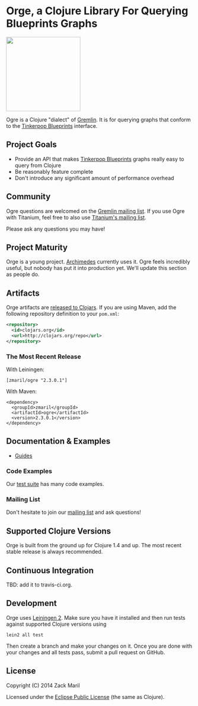 # Orge, a Clojure Library For Querying Blueprints Graphs

<img src="https://raw.github.com/clojurewerkz/ogre/master/ogre.png" height="200"></img>

Ogre is a Clojure "dialect" of [Gremlin](https://github.com/tinkerpop/gremlin/wiki).
It is for querying graphs that conform to the [Tinkerpop Blueprints](http://tinkerpop.com) interface.


## Project Goals

 * Provide an API that makes [Tinkerpop Blueprints](http://tinkerpop.com) graphs really easy to query from Clojure
 * Be reasonably feature complete
 * Don't introduce any significant amount of performance overhead


## Community

Ogre questions are welcomed on the [Gremlin mailing list](https://groups.google.com/forum/?fromgroups#!forum/gremlin-users).
If you use Ogre with Titanium, feel free to also use [Titanium's mailing list](https://groups.google.com/forum/#!forum/clojure-titanium).

Please ask any questions you may have!


## Project Maturity

Orge is a young project.
[Archimedes](https://github.com/clojurewerkz/archimedes) currently
uses it. Ogre feels incredibly useful, but nobody has put it into
production yet. We'll update this section as people do.



## Artifacts

Orge artifacts are [released to Clojars](https://clojars.org/clojurewerkz/ogre). If you are using Maven, add the following repository
definition to your `pom.xml`:

``` xml
<repository>
  <id>clojars.org</id>
  <url>http://clojars.org/repo</url>
</repository>
```

### The Most Recent Release

With Leiningen:

    [zmaril/ogre "2.3.0.1"]


With Maven:

    <dependency>
      <groupId>zmaril</groupId>
      <artifactId>ogre</artifactId>
      <version>2.3.0.1</version>
    </dependency>



## Documentation & Examples

 * [Guides](http://ogre.clojurewerkz.org/)


### Code Examples

Our [test suite](test/orge) has many code examples.


### Mailing List

Don't hesitate to join our [mailing list](https://groups.google.com/forum/#!forum/clojure-titanium) and ask questions!


## Supported Clojure Versions

Orge is built from the ground up for Clojure 1.4 and up. The most recent stable release
is always recommended.


## Continuous Integration

TBD: add it to travis-ci.org.


## Development

Orge uses [Leiningen 2](https://github.com/technomancy/leiningen/blob/master/doc/TUTORIAL.md). Make sure you have it installed and then run tests against
supported Clojure versions using

    lein2 all test

Then create a branch and make your changes on it. Once you are done with your changes and all tests pass, submit a pull request
on GitHub.



## License

Copyright (C) 2014 Zack Maril

Licensed under the [Eclipse Public License](http://www.eclipse.org/legal/epl-v10.html) (the same as Clojure).
